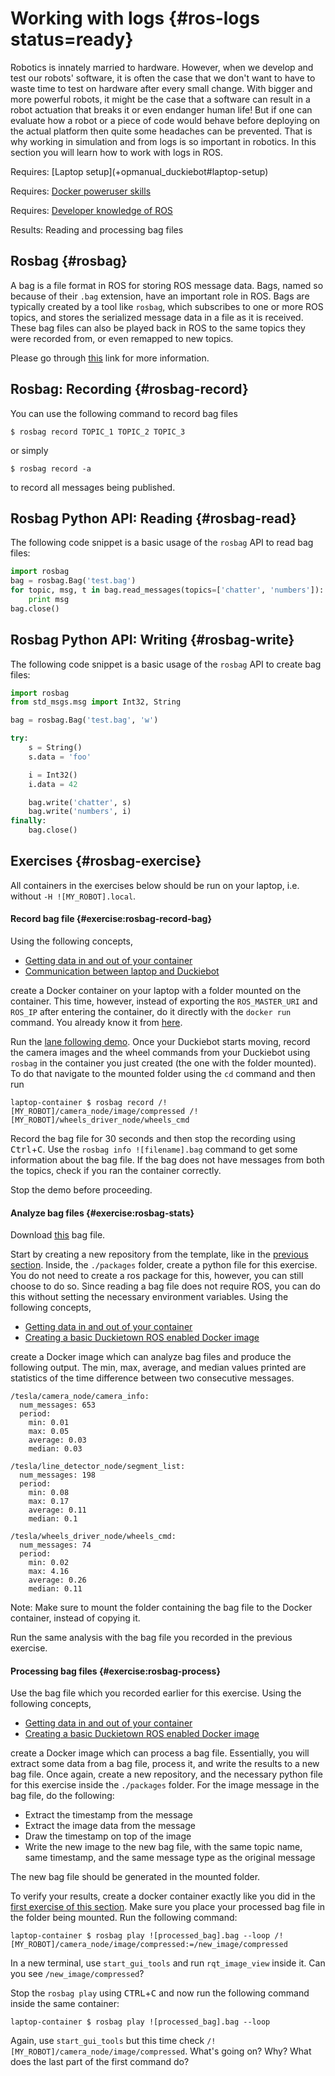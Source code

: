 

# Working with logs {#ros-logs status=ready}

Robotics is innately married to hardware. However, when we develop and test our robots' software, it is often the case that we don't want to have to waste time to test on hardware after every small change. With bigger and more powerful robots, it might be the case that a software can result in a robot actuation that breaks it or even endanger human life! But if one can evaluate how a robot or a piece of code would behave before deploying on the actual platform then quite some headaches can be prevented. That is why working in simulation and from logs is so important in robotics. In this section you will learn how to work with logs in ROS.


<div class='requirements' markdown='1'>
  Requires: [Laptop setup](+opmanual_duckiebot#laptop-setup)
  
  Requires: [Docker poweruser skills](#docker-poweruser)
  
  Requires: [Developer knowledge of ROS](#dt-infrastructure) 
  
  Results: Reading and processing bag files
</div>

<minitoc/>


## Rosbag {#rosbag}


A bag is a file format in ROS for storing ROS message data. Bags, named so because of their `.bag` extension, have an important role in ROS. Bags are typically created by a tool like `rosbag`, which subscribes to one or more ROS topics, and stores the serialized message data in a file as it is received. These bag files can also be played back in ROS to the same topics they were recorded from, or even remapped to new topics.


Please go through [this](http://wiki.ros.org/rosbag/Commandline) link for more information.

## Rosbag: Recording {#rosbag-record}

You can use the following command to record bag files

    $ rosbag record TOPIC_1 TOPIC_2 TOPIC_3

or simply

    $ rosbag record -a

to record all messages being published.


## Rosbag Python API: Reading {#rosbag-read}

The following code snippet is a basic usage of the `rosbag` API to read bag files:

```python
import rosbag
bag = rosbag.Bag('test.bag')
for topic, msg, t in bag.read_messages(topics=['chatter', 'numbers']):
    print msg
bag.close()
```

## Rosbag Python API: Writing {#rosbag-write}

The following code snippet is a basic usage of the `rosbag` API to create bag files:

```python
import rosbag
from std_msgs.msg import Int32, String

bag = rosbag.Bag('test.bag', 'w')

try:
    s = String()
    s.data = 'foo'

    i = Int32()
    i.data = 42

    bag.write('chatter', s)
    bag.write('numbers', i)
finally:
    bag.close()
```

## Exercises {#rosbag-exercise}

All containers in the exercises below should be run on your laptop, i.e. without `-H ![MY_ROBOT].local`.


#### Record bag file {#exercise:rosbag-record-bag}

Using the following concepts, 

- [Getting data in and out of your container](#docker-poweruser)
- [Communication between laptop and Duckiebot](#ros-multi-agent)

create a Docker container on your laptop with a folder mounted on the container. This time, however, instead of exporting the `ROS_MASTER_URI` and `ROS_IP` after entering the container, do it directly with the `docker run` command. You already know it from [here](#exercise:ex-docker-envvar).

Run the [lane following demo](+opmanual_duckiebot#demo-lane-following). Once your Duckiebot starts moving, record the camera images and the wheel commands from your Duckiebot using `rosbag` in the container you just created (the one with the folder mounted). To do that navigate to the mounted folder using the `cd` command and then run

    laptop-container $ rosbag record /![MY_ROBOT]/camera_node/image/compressed /![MY_ROBOT]/wheels_driver_node/wheels_cmd
  
Record the bag file for 30 seconds and then stop the recording using <kbd>Ctrl</kbd>+<kbd>C</kbd>. Use the `rosbag info ![filename].bag` command to get some information about the bag file. If the bag does not have messages from both the topics, check if you ran the container correctly.

Stop the demo before proceeding.

<end/>

#### Analyze bag files {#exercise:rosbag-stats}

Download [this](https://www.dropbox.com/s/11t9p8efzjy1az9/example_rosbag_H3.bag?dl=1) bag file. 

Start by creating a new repository from the template, like in the [previous section](#basic-structure). Inside, the `./packages` folder, create a python file for this exercise. You do not need to create a ros package for this, however, you can still choose to do so. Since reading a bag file does not require ROS, you can do this without setting the necessary environment variables. Using the following concepts,

- [Getting data in and out of your container](#docker-poweruser)
- [Creating a basic Duckietown ROS enabled Docker image](#basic-structure)

create a Docker image which can analyze bag files and produce the following output. The min, max, average, and median values printed are statistics of the time difference between two consecutive messages. 

```
/tesla/camera_node/camera_info:
  num_messages: 653
  period:
    min: 0.01
    max: 0.05
    average: 0.03
    median: 0.03

/tesla/line_detector_node/segment_list:
  num_messages: 198
  period:
    min: 0.08
    max: 0.17
    average: 0.11
    median: 0.1

/tesla/wheels_driver_node/wheels_cmd:
  num_messages: 74
  period:
    min: 0.02
    max: 4.16
    average: 0.26
    median: 0.11
``` 

Note: Make sure to mount the folder containing the bag file to the Docker container, instead of copying it. 

Run the same analysis with the bag file you recorded in the previous exercise.

<end/>

#### Processing bag files {#exercise:rosbag-process}

Use the bag file which you recorded earlier for this exercise. Using the following concepts, 

- [Getting data in and out of your container](#docker-poweruser)
- [Creating a basic Duckietown ROS enabled Docker image](#basic-structure)


create a Docker image which can process a bag file. Essentially, you will extract some data from a bag file, process it, and write the results to a new bag file. Once again, create a new repository, and the necessary python file for this exercise inside the `./packages` folder. For the image message in the bag file, do the following:

- Extract the timestamp from the message
- Extract the image data from the message
- Draw the timestamp on top of the image
- Write the new image to the new bag file, with the same topic name, same timestamp, and the same message type as the original message

The new bag file should be generated in the mounted folder.

To verify your results, create a docker container exactly like you did in the [first exercise of this section](#exercise:rosbag-record-bag). Make sure you place your processed bag file in the folder being mounted. Run the following command:

    laptop-container $ rosbag play ![processed_bag].bag --loop /![MY_ROBOT]/camera_node/image/compressed:=/new_image/compressed

In a new terminal, use `start_gui_tools` and run `rqt_image_view` inside it. Can you see `/new_image/compressed`? 

Stop the `rosbag play` using <kbd>CTRL</kbd>+<kbd>C</kbd> and now run the following command inside the same container:

    laptop-container $ rosbag play ![processed_bag].bag --loop 

Again, use `start_gui_tools` but this time check `/![MY_ROBOT]/camera_node/image/compressed`. What's going on? Why? What does the last part of the first command do?

<end/>
